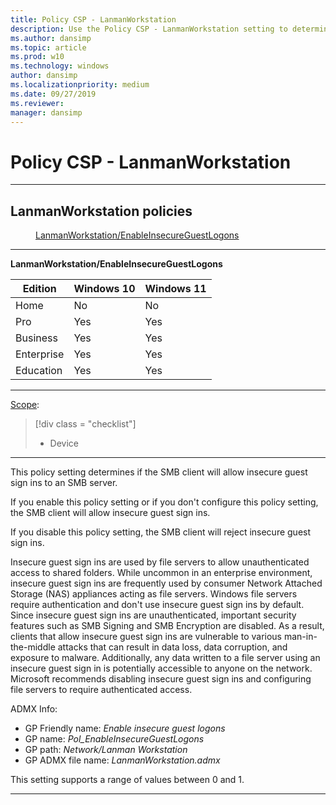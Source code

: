 ```yaml
---
title: Policy CSP - LanmanWorkstation
description: Use the Policy CSP - LanmanWorkstation setting to determine if the SMB client will allow insecure guest sign ins to an SMB server.
ms.author: dansimp
ms.topic: article
ms.prod: w10
ms.technology: windows
author: dansimp
ms.localizationpriority: medium
ms.date: 09/27/2019
ms.reviewer: 
manager: dansimp
---
```


# Policy CSP - LanmanWorkstation



<hr/>

<!--Policies-->
## LanmanWorkstation policies  

<dl>
  <dd>
    <a href="#lanmanworkstation-enableinsecureguestlogons">LanmanWorkstation/EnableInsecureGuestLogons</a>
  </dd>
</dl>


<hr/>

<!--Policy-->
<a href="" id="lanmanworkstation-enableinsecureguestlogons"></a>**LanmanWorkstation/EnableInsecureGuestLogons**  

<!--SupportedSKUs-->

|Edition|Windows 10|Windows 11|
|--- |--- |--- |
|Home|No|No|
|Pro|Yes|Yes|
|Business|Yes|Yes|
|Enterprise|Yes|Yes|
|Education|Yes|Yes|

<!--/SupportedSKUs-->
<hr/>

<!--Scope-->
[Scope](./policy-configuration-service-provider.md#policy-scope):

> [!div class = "checklist"]
> * Device

<hr/>

<!--/Scope-->
<!--Description-->
This policy setting determines if the SMB client will allow insecure guest sign ins to an SMB server.

If you enable this policy setting or if you don't configure this policy setting, the SMB client will allow insecure guest sign ins.

If you disable this policy setting, the SMB client will reject insecure guest sign ins.

Insecure guest sign ins are used by file servers to allow unauthenticated access to shared folders. While uncommon in an enterprise environment, insecure guest sign ins are frequently used by consumer Network Attached Storage (NAS) appliances acting as file servers. Windows file servers require authentication and don't use insecure guest sign ins by default. Since insecure guest sign ins are unauthenticated, important security features such as SMB Signing and SMB Encryption are disabled. As a result, clients that allow insecure guest sign ins are vulnerable to various man-in-the-middle attacks that can result in data loss, data corruption, and exposure to malware. Additionally, any data written to a file server using an insecure guest sign in is potentially accessible to anyone on the network. Microsoft recommends disabling insecure guest sign ins and configuring file servers to require authenticated access.

<!--/Description-->
<!--ADMXMapped-->
ADMX Info:  
-   GP Friendly name: *Enable insecure guest logons*
-   GP name: *Pol_EnableInsecureGuestLogons*
-   GP path: *Network/Lanman Workstation*
-   GP ADMX file name: *LanmanWorkstation.admx*

<!--/ADMXMapped-->
<!--SupportedValues-->
This setting supports a range of values between 0 and 1.

<!--/SupportedValues-->
<!--/Policy-->
<hr/>

<!--/Policies-->

